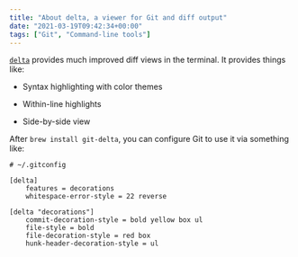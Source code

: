 ```yaml
---
title: "About delta, a viewer for Git and diff output"
date: "2021-03-19T09:42:34+00:00"
tags: ["Git", "Command-line tools"]
---
```


[`delta`](https://github.com/dandavison/delta) provides much improved diff views
in the terminal. It provides things like:

- Syntax highlighting with color themes

- Within-line highlights

- Side-by-side view

After `brew install git-delta`, you can configure Git to use it via something
like:

```
# ~/.gitconfig

[delta]
    features = decorations
    whitespace-error-style = 22 reverse

[delta "decorations"]
    commit-decoration-style = bold yellow box ul
    file-style = bold
    file-decoration-style = red box
    hunk-header-decoration-style = ul
```
